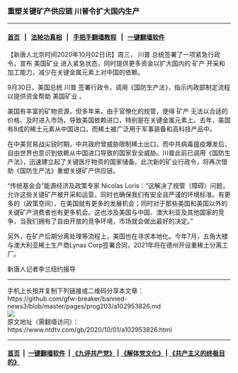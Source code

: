 ### 重塑关键矿产供应链 川普令扩大国内生产
------------------------

#### [首页](https://github.com/gfw-breaker/banned-news3/blob/master/README.md) &nbsp;&nbsp;|&nbsp;&nbsp; [法轮功真相](https://github.com/begood0513/basic/blob/master/README.md)  &nbsp;&nbsp;|&nbsp;&nbsp; [手把手翻墙教程](https://github.com/gfw-breaker/guides/wiki)  &nbsp;&nbsp;|&nbsp;&nbsp; [一键翻墙软件](https://github.com/gfw-breaker/nogfw/blob/master/README.md)  



<div><div class="post_content" itemprop="articleBody">
 <p>
  【新唐人北京时间2020年10月02日讯】周三，
  <ok href="https://www.ntdtv.com/gb/川普.htm">
   川普
  </ok>
  总统签署了一项紧急行政令，宣布
  <ok href="https://www.ntdtv.com/gb/美国矿业.htm">
   美国矿业
  </ok>
  进入紧急状态，同时提供更多资金以扩大国内的
  <ok href="https://www.ntdtv.com/gb/矿产.htm">
   矿产
  </ok>
  开采和加工能力，减少在关键金属元素上对中国的依赖。
 </p>
 <p>
  9月30日，美国总统
  <ok href="https://www.ntdtv.com/gb/川普.htm">
   川普
  </ok>
  签署行政令，调用《国防生产法》，指示内政部制定流程以提供资金帮助
  <ok href="https://www.ntdtv.com/gb/美国矿业.htm">
   美国矿业
  </ok>
  。
 </p>
 <p>
  美国有丰富的矿物资源，但多年来，由于官僚化的规管，使得
  <ok href="https://www.ntdtv.com/gb/矿产.htm">
   矿产
  </ok>
  无法以合适的价格、及时进入市场，导致美国依赖进口，特别是在关键金属元素上。去年，美国有8成的稀土元素从中国进口。而稀土被广泛用于军事装备和高科技产品中。
 </p>
 <p>
  在中美贸易战尖锐时期，中共政府曾威胁限制稀土出口。而中共病毒瘟疫爆发后，自由世界也意识到依赖从中国进口导致的国家安全威胁。川普此前已调用《国防生产法》，迅速建立起了关键医疗物资的国家储备。此次新的矿业行政令，将再次借助《国防生产法》重塑关键矿产供应链。
 </p>
 <p>
  “传统基金会”能源经济及政策专家 Nicolas Loris：“这解决了规管（障碍）问题，允许这些关键矿产被开采和运营，同时也确保我们有安全且严谨的环境标准。有更多的（政策空间），在美国就有更多的发展机会；同时对于那些美国和美国以外的关键矿产消费者也有更多机会。这也涉及美国与中国、澳大利亚及其他国家的竞争，当我们拥有了自由开放的竞争环境，市场就会做出最好的决定。”
 </p>
 <p>
  另外，在矿产后期分离处理等流程上，美国也在寻求本地化。今年7月，五角大楼与澳大利亚稀土生产商Lynas Corp签署合同，2021年将在德州开设重稀土分离工厂。
 </p>
 <p>
  新唐人记者李兰纽约报导
 </p>
 <div class="single_ad">
 </div>
</div>
</div>
<hr/>
手机上长按并复制下列链接或二维码分享本文章：<br/>
https://github.com/gfw-breaker/banned-news3/blob/master/pages/prog203/a102953826.md <br/>
<a href='https://github.com/gfw-breaker/banned-news3/blob/master/pages/prog203/a102953826.md'><img src='https://github.com/gfw-breaker/banned-news3/blob/master/pages/prog203/a102953826.md.png'/></a> <br/>
原文地址（需翻墙访问）：https://www.ntdtv.com/gb/2020/10/01/a102953826.html


------------------------
#### [首页](https://github.com/gfw-breaker/banned-news3/blob/master/README.md) &nbsp;|&nbsp; [一键翻墙软件](https://github.com/gfw-breaker/nogfw/blob/master/README.md) &nbsp;| [《九评共产党》](https://github.com/gfw-breaker/9ping.md/blob/master/README.md#九评之一评共产党是什么) | [《解体党文化》](https://github.com/gfw-breaker/jtdwh.md/blob/master/README.md) | [《共产主义的终极目的》](https://github.com/gfw-breaker/gczydzjmd.md/blob/master/README.md)


<img src='http://gfw-breaker.win/banned-news3/pages/prog203/a102953826.md' width='0px' height='0px'/>